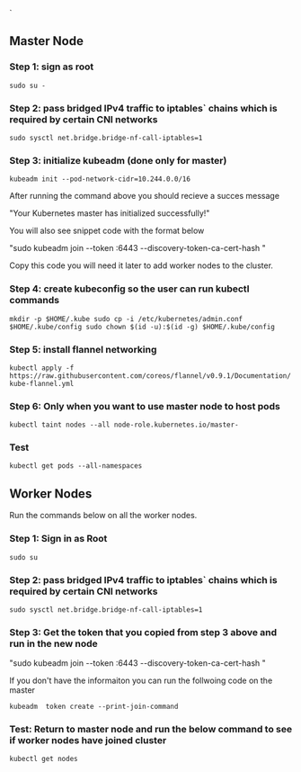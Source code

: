 



`
## Master Node


### Step 1: sign as root

`
sudo su -
`

### Step 2: pass bridged IPv4 traffic to iptables` chains which is required by certain CNI networks

`
sudo sysctl net.bridge.bridge-nf-call-iptables=1
`

### Step 3: initialize kubeadm (done only for master)

`
kubeadm init --pod-network-cidr=10.244.0.0/16
`

After running the command above you should recieve a succes message 

"Your Kubernetes master has initialized successfully!"

You will also see snippet code with the format below

"sudo kubeadm join --token <token> <IP>:6443 --discovery-token-ca-cert-hash
<hash>"

Copy this code you will need it later to add worker nodes to the cluster.



### Step 4: create kubeconfig so the user can run kubectl commands

`
mkdir -p $HOME/.kube
sudo cp -i /etc/kubernetes/admin.conf $HOME/.kube/config
sudo chown $(id -u):$(id -g) $HOME/.kube/config
`

### Step 5: install flannel networking
`
kubectl apply -f https://raw.githubusercontent.com/coreos/flannel/v0.9.1/Documentation/kube-flannel.yml
`

### Step 6: Only when you want to use master node to host pods 

`
kubectl taint nodes --all node-role.kubernetes.io/master-
`

### Test

`
kubectl get pods --all-namespaces
`

## Worker Nodes

Run the commands below on all the worker nodes.

### Step 1: Sign in as Root

`
sudo su
`

### Step 2: pass bridged IPv4 traffic to iptables` chains which is required by certain CNI networks

`
sudo sysctl net.bridge.bridge-nf-call-iptables=1
`

### Step 3: Get the token that you copied from step 3 above and run in the new node

"sudo kubeadm join --token <token> <IP>:6443 --discovery-token-ca-cert-hash
<hash>"

If you don't have the informaiton you can run the follwoing code on the master

`
kubeadm  token create --print-join-command
`

### Test:  Return to master node and run the below command to see if worker nodes have joined cluster 

`
kubectl get nodes
`


 

